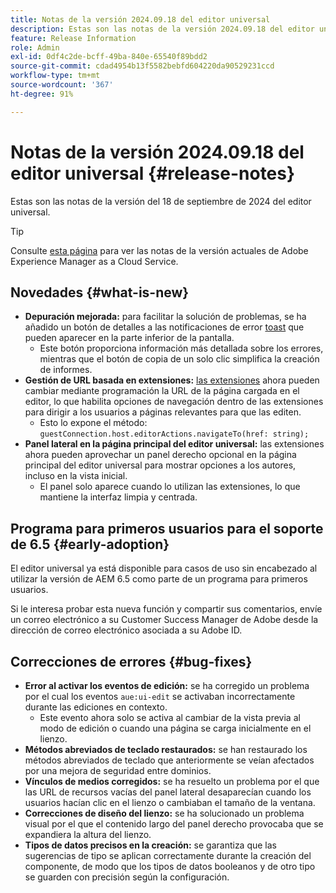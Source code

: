 ```yaml
---
title: Notas de la versión 2024.09.18 del editor universal
description: Estas son las notas de la versión 2024.09.18 del editor universal.
feature: Release Information
role: Admin
exl-id: 0df4c2de-bcff-49ba-840e-65540f89bdd2
source-git-commit: cdad4954b13f5582bebfd604220da90529231ccd
workflow-type: tm+mt
source-wordcount: '367'
ht-degree: 91%

---
```


# Notas de la versión 2024.09.18 del editor universal {#release-notes}

Estas son las notas de la versión del 18 de septiembre de 2024 del editor universal.

>[!TIP]
>
>Consulte [esta página](/help/release-notes/release-notes-cloud/release-notes-current.md) para ver las notas de la versión actuales de Adobe Experience Manager as a Cloud Service.

## Novedades {#what-is-new}

* **Depuración mejorada:** para facilitar la solución de problemas, se ha añadido un botón de detalles a las notificaciones de error [toast](https://spectrum.adobe.com/page/toast/) que pueden aparecer en la parte inferior de la pantalla.
   * Este botón proporciona información más detallada sobre los errores, mientras que el botón de copia de un solo clic simplifica la creación de informes.
* **Gestión de URL basada en extensiones:** [las extensiones](/help/implementing/universal-editor/extending.md) ahora pueden cambiar mediante programación la URL de la página cargada en el editor, lo que habilita opciones de navegación dentro de las extensiones para dirigir a los usuarios a páginas relevantes para que las editen.
   * Esto lo expone el método: `guestConnection.host.editorActions.navigateTo(href: string);`
* **Panel lateral en la página principal del editor universal:** las extensiones ahora pueden aprovechar un panel derecho opcional en la página principal del editor universal para mostrar opciones a los autores, incluso en la vista inicial.
   * El panel solo aparece cuando lo utilizan las extensiones, lo que mantiene la interfaz limpia y centrada.

## Programa para primeros usuarios para el soporte de 6.5 {#early-adoption}

El editor universal ya está disponible para casos de uso sin encabezado al utilizar la versión de AEM 6.5 como parte de un programa para primeros usuarios.

Si le interesa probar esta nueva función y compartir sus comentarios, envíe un correo electrónico a su Customer Success Manager de Adobe desde la dirección de correo electrónico asociada a su Adobe ID.

## Correcciones de errores {#bug-fixes}

* **Error al activar los eventos de edición:** se ha corregido un problema por el cual los eventos `aue:ui-edit` se activaban incorrectamente durante las ediciones en contexto.
   * Este evento ahora solo se activa al cambiar de la vista previa al modo de edición o cuando una página se carga inicialmente en el lienzo.
* **Métodos abreviados de teclado restaurados:** se han restaurado los métodos abreviados de teclado que anteriormente se veían afectados por una mejora de seguridad entre dominios.
* **Vínculos de medios corregidos:** se ha resuelto un problema por el que las URL de recursos vacías del panel lateral desaparecían cuando los usuarios hacían clic en el lienzo o cambiaban el tamaño de la ventana.
* **Correcciones de diseño del lienzo:** se ha solucionado un problema visual por el que el contenido largo del panel derecho provocaba que se expandiera la altura del lienzo.
* **Tipos de datos precisos en la creación:** se garantiza que las sugerencias de tipo se aplican correctamente durante la creación del componente, de modo que los tipos de datos booleanos y de otro tipo se guarden con precisión según la configuración.
